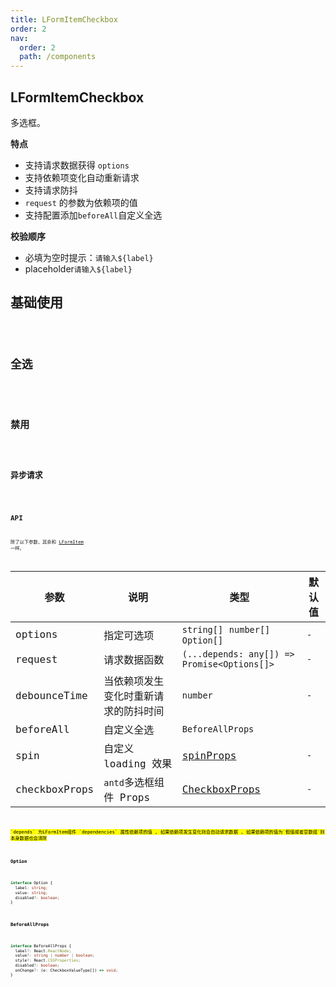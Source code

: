 ```yaml
---
title: LFormItemCheckbox
order: 2
nav:
  order: 2
  path: /components
---
```


## LFormItemCheckbox

多选框。

**特点**

- 支持请求数据获得 `options`
- 支持依赖项变化自动重新请求
- 支持请求防抖
- `request` 的参数为依赖项的值
- 支持配置添加`beforeAll`自定义全选

**校验顺序**

- 必填为空时提示：`请输入${label}`
- placeholder`请输入${label}`

## 基础使用

<code src='./demos/Demo1.tsx'>

## 全选

<code src='./demos/Demo2.tsx'>

## 禁用

<code src='./demos/Demo3.tsx'>

## 异步请求

<code src='./demos/Demo4.tsx'>

## API

除了以下参数，其余和 [LFormItem](/components/form-item) 一样。

| 参数 | 说明 | 类型 | 默认值 |
| --- | --- | --- | --- |
| options | 指定可选项 | `string[]` `number[]` `Option[]` | `-` |
| request | 请求数据函数 | `(...depends: any[]) => Promise<Options[]>` | `-` |
| debounceTime | 当依赖项发生变化时重新请求的防抖时间 | `number` | `-` |
| beforeAll | 自定义全选 | `BeforeAllProps ` |
| spin | 自定义 loading 效果 | [spinProps](https://4x.ant.design/components/spin-cn/#API) | `-` |
| checkboxProps | `antd`多选框组件 Props | [CheckboxProps](https://4x.ant.design/components/checkbox-cn/#API) | `-` |

<mark>
`depends` 为LFormItem组件 `dependencies` 属性依赖项的值 , 如果依赖项发生变化则会自动请求数据 , 如果依赖项的值为`假值或者空数组`则本身数据也会清除
<mark/>

#### Option

```ts
interface Option {
  label: string;
  value: string;
  disabled?: boolean;
}
```

#### BeforeAllProps

```ts
interface BeforeAllProps {
  label?: React.ReactNode;
  value?: string | number | boolean;
  style?: React.CSSProperties;
  disabled?: boolean;
  onChange?: (e: CheckboxValueType[]) => void;
}
```
